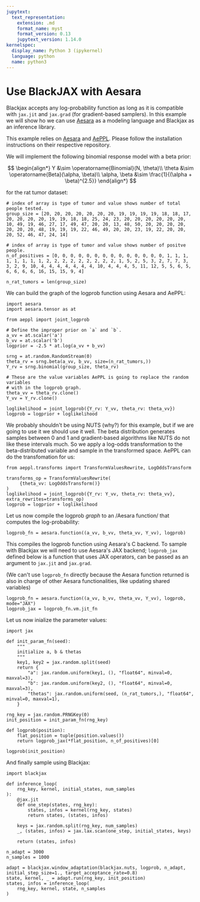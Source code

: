 ```yaml
---
jupytext:
  text_representation:
    extension: .md
    format_name: myst
    format_version: 0.13
    jupytext_version: 1.14.0
kernelspec:
  display_name: Python 3 (ipykernel)
  language: python
  name: python3
---
```


# Use BlackJAX with Aesara

Blackjax accepts any log-probability function as long as it is compatible with `jax.jit` and `jax.grad` (for gradient-based samplers). In this example we will show ho we can use [Aesara](https://github.com/aesara-devs/aesara) as a modeling language and Blackjax as an inference library.

This example relies on [Aesara](https://github.com/aesara-devs/aesara) and [AePPL](https://github.com/aesara-devs/aeppl). Please follow the installation instructions on their respective repository.

We will implement the following binomial response model with a beta prior:

$$
\begin{align*}
Y &\sim \operatorname{Binomial}(N, \theta)\\
\theta &\sim \operatorname{Beta}(\alpha, \beta)\\
\alpha, \beta &\sim \frac{1}{(\alpha + \beta)^{2.5}}
\end{align*}
$$

for the rat tumor dataset:

```{code-cell} ipython3
# index of array is type of tumor and value shows number of total people tested.
group_size = [20, 20, 20, 20, 20, 20, 20, 19, 19, 19, 19, 18, 18, 17, 20, 20, 20, 20, 19, 19, 18, 18, 25, 24, 23, 20, 20, 20, 20, 20, 20, 10, 49, 19, 46, 27, 17, 49, 47, 20, 20, 13, 48, 50, 20, 20, 20, 20, 20, 20, 20, 48, 19, 19, 19, 22, 46, 49, 20, 20, 23, 19, 22, 20, 20, 20, 52, 46, 47, 24, 14]

# index of array is type of tumor and value shows number of positve people.
n_of_positives = [0, 0, 0, 0, 0, 0, 0, 0, 0, 0, 0, 0, 0, 0, 1, 1, 1, 1, 1, 1, 1, 1, 2, 2, 2, 2, 2, 2, 2, 2, 2, 1, 5, 2, 5, 3, 2, 7, 7, 3, 3, 2, 9, 10, 4, 4, 4, 4, 4, 4, 4, 10, 4, 4, 4, 5, 11, 12, 5, 5, 6, 5, 6, 6, 6, 6, 16, 15, 15, 9, 4]

n_rat_tumors = len(group_size)
```

We can build the graph of the logprob function using Aesara and AePPL:

```{code-cell} ipython3
import aesara
import aesara.tensor as at

from aeppl import joint_logprob

# Define the improper prior on `a` and `b`.
a_vv = at.scalar('a')
b_vv = at.scalar('b')
logprior = -2.5 * at.log(a_vv + b_vv)

srng = at.random.RandomStream(0)
theta_rv = srng.beta(a_vv, b_vv, size=(n_rat_tumors,))
Y_rv = srng.binomial(group_size, theta_rv)

# These are the value variables AePPL is going to replace the random variables
# with in the logprob graph.
theta_vv = theta_rv.clone()
Y_vv = Y_rv.clone()

loglikelihood = joint_logprob({Y_rv: Y_vv, theta_rv: theta_vv})
logprob = logprior + loglikelihood
```

We probably shouldn't be using NUTS (why?) for this example, but if we are going to use it we should use it well. The beta distribution generates samples between 0 and 1 and gradient-based algorithms like NUTS do not like these intervals much. So we apply a log-odds transformation to the beta-distributed variable and sample in the transformed space. AePPL can do the transfomation for us:

```{code-cell} ipython3
from aeppl.transforms import TransformValuesRewrite, LogOddsTransform

transforms_op = TransformValuesRewrite(
     {theta_vv: LogOddsTransform()}
)
loglikelihood = joint_logprob({Y_rv: Y_vv, theta_rv: theta_vv}, extra_rewrites=transforms_op)
logprob = logprior + loglikelihood
```

Let us now compile the logprob *graph* to an /Aesara function/ that computes the log-probability:

```{code-cell} ipython3
logprob_fn = aesara.function((a_vv, b_vv, theta_vv, Y_vv), logprob)
```

This compiles the logprob function using Aesara's C backend. To sample with Blackjax we will need to use Aesara's JAX backend; `logprob_jax` defined below is a function that uses JAX operators, can be passed as an argument to `jax.jit` and `jax.grad`.

(We can't use `logprob_fn` directly because the Aesara function returned is also in charge of other Aesara functionalities, like updating shared variables)

```{code-cell} ipython3
logprob_fn = aesara.function((a_vv, b_vv, theta_vv, Y_vv), logprob, mode="JAX")
logprob_jax = logprob_fn.vm.jit_fn
```

Let us now inialize the parameter values:

```{code-cell} ipython3
import jax

def init_param_fn(seed):
    """
    initialize a, b & thetas
    """
    key1, key2 = jax.random.split(seed)
    return {
        "a": jax.random.uniform(key1, (), "float64", minval=0, maxval=3),
        "b": jax.random.uniform(key2, (), "float64", minval=0, maxval=3),
        "thetas": jax.random.uniform(seed, (n_rat_tumors,), "float64", minval=0, maxval=1),
    }

rng_key = jax.random.PRNGKey(0)
init_position = init_param_fn(rng_key)

def logprob(position):
    flat_position = tuple(position.values())
    return logprob_jax(*flat_position, n_of_positives)[0]

logprob(init_position)
```

And finally sample using Blackjax:

```{code-cell} ipython3
import blackjax

def inference_loop(
    rng_key, kernel, initial_states, num_samples
):
    @jax.jit
    def one_step(states, rng_key):
        states, infos = kernel(rng_key, states)
        return states, (states, infos)

    keys = jax.random.split(rng_key, num_samples)
    _, (states, infos) = jax.lax.scan(one_step, initial_states, keys)

    return (states, infos)

n_adapt = 3000
n_samples = 1000

adapt = blackjax.window_adaptation(blackjax.nuts, logprob, n_adapt, initial_step_size=1., target_acceptance_rate=0.8)
state, kernel, _ = adapt.run(rng_key, init_position)
states, infos = inference_loop(
    rng_key, kernel, state, n_samples
)
```
